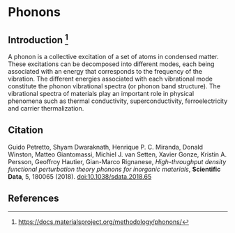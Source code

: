 # Phonons

## Introduction [^1]

A phonon is a collective excitation of a set of atoms in condensed
matter.
These excitations can be decomposed into different modes, each
being associated with an energy that corresponds to the frequency of the
vibration.
The different energies associated with each vibrational mode
constitute the phonon vibrational spectra (or phonon band structure).
The vibrational spectra of materials play an important role in physical
phenomena such as thermal conductivity, superconductivity,
ferroelectricity and carrier thermalization.



## Citation

Guido Petretto, Shyam Dwaraknath, Henrique P. C. Miranda, Donald
Winston, Matteo Giantomassi, Michiel J. van Setten, Xavier Gonze,
Kristin A. Persson, Geoffroy Hautier, Gian-Marco Rignanese,
_High-throughput density functional perturbation theory phonons for
inorganic materials_, **Scientific Data**, 5, 180065 (2018).
[doi:10.1038/sdata.2018.65](https://doi.org/10.1038/sdata.2018.65)

## References

[^1]:
    https://docs.materialsproject.org/methodology/phonons/

[^2]:
    C. Lee & X. Gonze, Ab initio calculation of the thermodynamic
    properties and atomic temperature factors of SiO2 α-quartz and
    stishovite. Phys. Rev. B 51, 8610 (1995)


